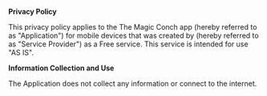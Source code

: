 **Privacy Policy**

This privacy policy applies to the The Magic Conch app (hereby referred to as "Application") for mobile devices that was created by (hereby referred to as "Service Provider") as a Free service. This service is intended for use "AS IS".

**Information Collection and Use**

The Application does not collect any information or connect to the internet.